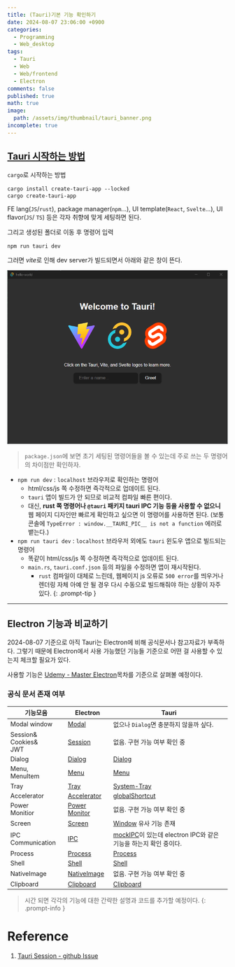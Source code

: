 ```yaml
---
title: (Tauri)기본 기능 확인하기
date: 2024-08-07 23:06:00 +0900
categories:
  - Programming
  - Web_desktop
tags:
  - Tauri
  - Web
  - Web/frontend
  - Electron
comments: false
published: true
math: true
image:
  path: /assets/img/thumbnail/tauri_banner.png
incomplete: true
---
```

## [Tauri 시작하는 방법](https://tauri.app/ko/v1/guides/getting-started/setup/)
`cargo`로 시작하는 방법
```shell
cargo install create-tauri-app --locked
cargo create-tauri-app
```

FE lang(`JS`/`rust`), package manager(`npm`...), UI template(`React`, `Svelte`...), UI flavor(`JS`/ `TS`) 등은 각자 취향에 맞게 세팅하면 된다.

그리고 생성된 폴더로 이동 후 명령어 입력
```shell
npm run tauri dev
```

그러면 *vite*로 인해 dev server가 빌드되면서 아래와 같은 창이 뜬다.

![](assets/img/res/Pasted%20image%2020240807231107.png)

>`package.json`에 보면 초기 세팅된 명령어들을 볼 수 있는데 주로 쓰는 두 명령어의 차이점만 확인하자.
- `npm run dev` : `localhost` 브라우저로 확인하는 명령어
	- html/css/js 쪽 수정하면 즉각적으로 업데이트 된다.
	-  `tauri` 앱이 빌드가 안 되므로 비교적 컴파일 빠른 편이다.
	- 대신, **rust 쪽 명령어나 `@tauri` 패키지 tauri IPC 기능 등을 사용할 수 없으니** 웹 페이지 디자인만 빠르게 확인하고 싶으면 이 명령어를 사용하면 된다. (보통 콘솔에 `TypeError : window.__TAURI_PIC__ is not a function` 에러로 뱉는다.)
- `npm run tauri dev` : `localhost` 브라우저 외에도 `tauri` 윈도우 앱으로 빌드되는 명령어
	- 똑같이 html/css/js 쪽 수정하면 즉각적으로 업데이트 된다.
	- `main.rs`, `tauri.conf.json` 등의 파일을 수정하면 앱이 재시작된다.
		- `rust` 컴파일이 대체로 느린데, 웹페이지 js 오류로 `500 error`를 띄우거나 렌더링 자체 아예 안 될 경우 다시 수동으로 빌드해줘야 하는 상황이 자주 있다.
{: .prompt-tip }


---
## Electron 기능과 비교하기
2024-08-07 기준으로 아직 Tauri는 Electron에 비해 공식문서나 참고자료가 부족하다. 그렇기 때문에 Electron에서 사용 가능했던 기능들 기준으로 어떤 걸 사용할 수 있는지 체크할 필요가 있다. 

사용할 기능은 [Udemy - Master Electron](https://www.udemy.com/course/master-electron/?couponCode=ST10MT8624)목차를 기준으로 살펴볼 예정이다.

### 공식 문서 존재 여부

| **기능모음**                    | **Electron**                                                                     | **Tauri**                                                                                                  |
| --------------------------- | -------------------------------------------------------------------------------- | ---------------------------------------------------------------------------------------------------------- |
| Modal window                | [Modal](https://www.electronjs.org/docs/latest/api/base-window#modal-windows)    | 없으나 `Dialog`면 충분하지 않을까 싶다.                                                                                 |
| Session&<br>Cookies&<br>JWT | [Session](https://www.electronjs.org/docs/latest/api/session)                    | 없음. 구현 가능 여부 확인 중                                                                                          |
| Dialog                      | [Dialog](https://www.electronjs.org/docs/latest/api/dialog)                      | [Dialog](https://tauri.app/v1/api/js/dialog/)                                                              |
| Menu,<br>MenuItem           | [Menu](https://www.electronjs.org/docs/latest/api/menu#class-menu)               | [Menu](https://tauri.app/v1/guides/features/menu/)                                                         |
| Tray                        | [Tray](https://www.electronjs.org/docs/latest/tutorial/tray)                     | [System-Tray](https://tauri.app/v1/guides/features/system-tray/)                                           |
| Accelerator                 | [Accelerator](https://www.electronjs.org/docs/latest/api/accelerator)            | [globalShortcut](https://tauri.app/v1/api/js/globalshortcut/#shortcuthandler)                              |
| Power<br>Monitior           | [Power Monitor](https://www.electronjs.org/docs/latest/api/power-monitor#events) | 없음. 구현 가능 여부 확인 중                                                                                          |
| Screen                      | [Screen](https://www.electronjs.org/docs/latest/api/screen)                      | [Window](https://tauri.app/v1/api/js/window/#primarymonitor) 유사 기능 존재                                      |
| IPC Communication           | [IPC](https://www.electronjs.org/docs/latest/tutorial/ipc)                       | [mockIPC](https://tauri.app/v1/guides/testing/mocking/#ipc-requests)이 있는데 electron IPC와 같은 기능을 하는지 확인 중이다. |
| Process                     | [Process](https://www.electronjs.org/docs/latest/api/process)                    | [Process](https://tauri.app/v1/api/js/process)                                                             |
| Shell                       | [Shell](https://www.electronjs.org/docs/latest/api/shell)                        | [Shell](https://tauri.app/v1/api/js/shell/)                                                                |
| NativeImage                 | [NativeImage](https://www.electronjs.org/docs/latest/api/native-image)           | 없음. 구현 가능 여부 확인 중                                                                                          |
| Clipboard                   | [Clipboard](https://www.electronjs.org/docs/latest/api/clipboard)                | [Clipboard](https://tauri.app/v1/api/js/clipboard/)                                                        |

> 시간 되면 각각의 기능에 대한 간략한 설명과 코드를 추가할 예정이다. 
{: .prompt-info }



# Reference
1. [Tauri Session - github Issue](https://github.com/tauri-apps/tauri/issues/5356)